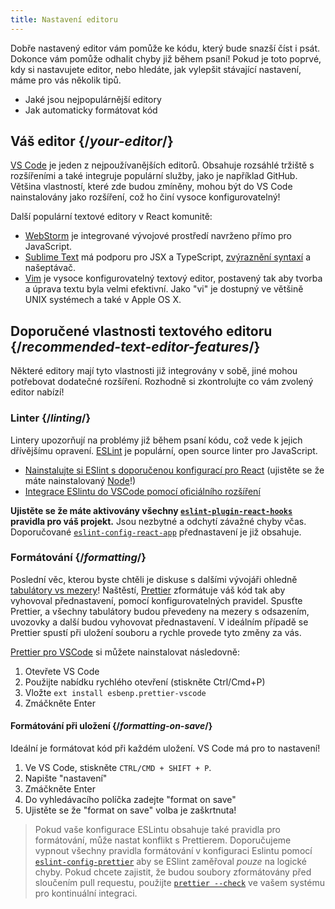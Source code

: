 ```yaml
---
title: Nastavení editoru
---
```


<Intro>

Dobře nastavený editor vám pomůže ke kódu, který bude snazší číst i psát. Dokonce vám pomůže odhalit chyby již během psaní! Pokud je toto poprvé, kdy si nastavujete editor, nebo hledáte, jak vylepšit stávající nastavení, máme pro vás několik tipů.

</Intro>

<YouWillLearn>

* Jaké jsou nejpopulárnější editory
* Jak automaticky formátovat kód

</YouWillLearn>

## Váš editor {/*your-editor*/}

[VS Code](https://code.visualstudio.com/) je jeden z nejpoužívanějších editorů. Obsahuje rozsáhlé tržiště s rozšířeními a také integruje populární služby, jako je například GitHub. Většina vlastností, které zde budou zmíněny, mohou být do VS Code nainstalovány jako rozšíření, což ho činí vysoce konfigurovatelný!

Další populární textové editory v React komunitě:

* [WebStorm](https://www.jetbrains.com/webstorm/) je integrované vývojové prostředí navrženo přímo pro JavaScript.
* [Sublime Text](https://www.sublimetext.com/) má podporu pro JSX a TypeScript, [zvýraznění syntaxí](https://stackoverflow.com/a/70960574/458193) a našeptávač.
* [Vim](https://www.vim.org/) je vysoce konfigurovatelný textový editor, postavený tak aby tvorba a úprava textu byla velmi efektivní. Jako "vi" je dostupný ve většině UNIX systémech a také v Apple OS X.

## Doporučené vlastnosti textového editoru {/*recommended-text-editor-features*/}

Některé editory mají tyto vlastnosti již integrovány v sobě, jiné mohou potřebovat dodatečné rozšíření. Rozhodně si zkontrolujte co vám zvolený editor nabízí!

### Linter {/*linting*/}

Lintery upozorňují na problémy již během psaní kódu, což vede k jejich dřívějšímu opravení. [ESLint](https://eslint.org/) je populární, open source linter pro JavaScript.

* [Nainstalujte si ESlint s doporučenou konfigurací pro React](https://www.npmjs.com/package/eslint-config-react-app) (ujistěte se že máte nainstalovaný [Node](https://nodejs.org/en/download/current/)!)
* [Integrace ESlintu do VSCode pomocí oficiálního rozšíření](https://marketplace.visualstudio.com/items?itemName=dbaeumer.vscode-eslint)

**Ujistěte se že máte aktivovány všechny [`eslint-plugin-react-hooks`](https://www.npmjs.com/package/eslint-plugin-react-hooks) pravidla pro váš projekt.** Jsou nezbytné a odchytí závažné chyby včas. Doporučované [`eslint-config-react-app`](https://www.npmjs.com/package/eslint-config-react-app) přednastavení je již obsahuje.

### Formátování {/*formatting*/}

Poslední věc, kterou byste chtěli je diskuse s dalšími vývojáři ohledně [tabulátory vs mezery](https://www.google.com/search?q=tabs+vs+spaces)! Naštěstí, [Prettier](https://prettier.io/) zformátuje váš kód tak aby vyhovoval přednastavení, pomocí konfigurovatelných pravidel. Spusťte Prettier, a všechny tabulátory budou převedeny na mezery s odsazením, uvozovky a další budou vyhovovat přednastavení. V ideálním případě se Prettier spustí při uložení souboru a rychle provede tyto změny za vás.

[Prettier pro VSCode](https://marketplace.visualstudio.com/items?itemName=esbenp.prettier-vscode) si můžete nainstalovat následovně:

1. Otevřete VS Code
2. Použijte nabídku rychlého otevření (stiskněte Ctrl/Cmd+P)
3. Vložte `ext install esbenp.prettier-vscode`
4. Zmáčkněte Enter

#### Formátování při uložení {/*formatting-on-save*/}

Ideální je formátovat kód při každém uložení. VS Code má pro to nastavení!

1. Ve VS Code, stiskněte `CTRL/CMD + SHIFT + P`.
2. Napište "nastavení"
3. Zmáčkněte Enter
4. Do vyhledávacího políčka zadejte "format on save"
5. Ujistěte se že "format on save" volba je zaškrtnuta!

> Pokud vaše konfigurace ESLintu obsahuje také pravidla pro formátování, může nastat konflikt s Prettierem. Doporučujeme vypnout všechny pravidla formátování v konfiguraci Eslintu pomocí [`eslint-config-prettier`](https://github.com/prettier/eslint-config-prettier) aby se ESlint zaměřoval *pouze* na logické chyby. Pokud chcete zajistit, že budou soubory zformátovány před sloučením pull requestu, použijte [`prettier --check`](https://prettier.io/docs/en/cli.html#--check) ve vašem systému pro kontinuální integraci.
